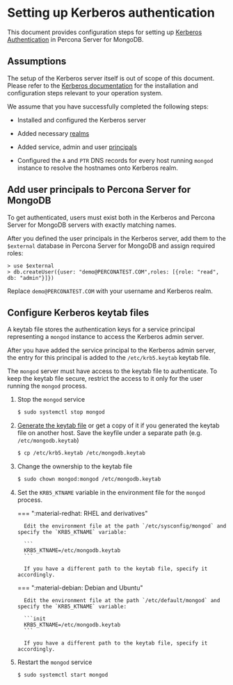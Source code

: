 # Setting up Kerberos authentication

This document provides configuration steps for setting up [Kerberos Authentication](authentication.md#kerberos-authentication) in Percona Server for MongoDB.

## Assumptions

The setup of the Kerberos server itself is out of scope of this document. Please refer to the [Kerberos documentation](https://web.mit.edu/kerberos/krb5-latest/doc/admin/install_kdc.html) for the installation and configuration steps relevant to your operation system.

We assume that you have successfully completed the following steps:

* Installed and configured the Kerberos server

* Added necessary [realms](https://web.mit.edu/kerberos/krb5-1.12/doc/admin/realm_config.html)

* Added service, admin and user [principals](https://web.mit.edu/kerberos/krb5-1.5/krb5-1.5.4/doc/krb5-user/What-is-a-Kerberos-Principal_003f.html#What-is-a-Kerberos-Principal_003f)

* Configured the `A` and `PTR` DNS records for every host running `mongod` instance to resolve the hostnames onto Kerberos realm.

## Add user principals to Percona Server for MongoDB

To get authenticated, users must exist both in the Kerberos and Percona Server for MongoDB servers with exactly matching names.

After you defined the user principals in the Kerberos server, add them to the `$external` database in Percona Server for MongoDB and assign required roles:

```{.javascript data-prompt=">"}
> use $external
> db.createUser({user: "demo@PERCONATEST.COM",roles: [{role: "read", db: "admin"}]})
```

Replace `demo@PERCONATEST.COM` with your username and Kerberos realm.

## Configure Kerberos keytab files

A keytab file stores the authentication keys for a service principal representing a `mongod` instance to access the Kerberos admin server.

After you have added the service principal to the Kerberos admin server, the entry for this principal is added to the `/etc/krb5.keytab` keytab file.

The `mongod` server must have access to the keytab file to authenticate. To keep the keytab file secure, restrict the access to it only for the user running the `mongod` process.


1. Stop the `mongod` service

    ```{.bash data-prompt="$"}
    $ sudo systemctl stop mongod
    ```

2. [Generate the keytab file](https://web.mit.edu/kerberos/krb5-1.5/krb5-1.5.4/doc/krb5-install/The-Keytab-File.html) or get a copy of it if you generated the keytab file on another host. Save the keyfile under a separate path (e.g. `/etc/mongodb.keytab`)

    ```{.bash data-prompt="$"}
    $ cp /etc/krb5.keytab /etc/mongodb.keytab
    ```

3. Change the ownership to the keytab file

    ```{.bash data-prompt="$"}
    $ sudo chown mongod:mongod /etc/mongodb.keytab
    ```

4. Set the `KRB5_KTNAME` variable in the environment file for the `mongod` process.

    === ":material-redhat: RHEL and derivatives"

         Edit the environment file at the path `/etc/sysconfig/mongod` and specify the `KRB5_KTNAME` variable:

         ```
         KRB5_KTNAME=/etc/mongodb.keytab
         ```

         If you have a different path to the keytab file, specify it accordingly.

    === ":material-debian: Debian and Ubuntu"

         Edit the environment file at the path `/etc/default/mongod` and specify the `KRB5_KTNAME` variable:

         ```init
         KRB5_KTNAME=/etc/mongodb.keytab
         ```

         If you have a different path to the keytab file, specify it accordingly.

5. Restart the `mongod` service

    ```{.bash data-prompt="$"}
    $ sudo systemctl start mongod
    ```

